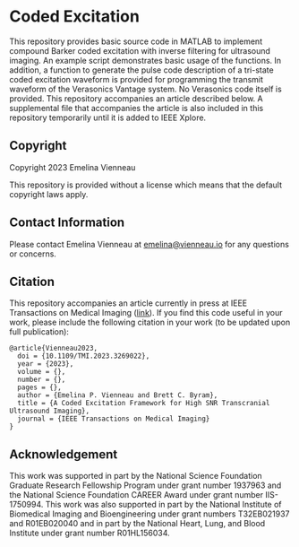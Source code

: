 # Coded Excitation
This repository provides basic source code in MATLAB to implement compound Barker coded excitation with inverse 
filtering for ultrasound imaging. An example script demonstrates basic usage of the functions. In addition, a function 
to generate the pulse code description of a tri-state coded excitation waveform is provided for programming the 
transmit waveform of the Verasonics Vantage system. No Verasonics code itself is provided. This repository accompanies 
an article described below. A supplemental file that accompanies the article is also included in this repository
temporarily until it is added to IEEE Xplore. 

## Copyright 
Copyright 2023 Emelina Vienneau

This repository is provided without a license which means that the default copyright laws apply. 

## Contact Information
Please contact Emelina Vienneau at emelina@vienneau.io for any questions or concerns.

## Citation
This repository accompanies an article currently in press at IEEE Transactions on Medical Imaging 
([link](https://ieeexplore.ieee.org/document/10105935)). If you find this code useful in your work, please include the 
following citation in your work (to be updated upon full publication): 

```
@article{Vienneau2023,
  doi = {10.1109/TMI.2023.3269022},
  year = {2023},
  volume = {},
  number = {},
  pages = {},
  author = {Emelina P. Vienneau and Brett C. Byram},
  title = {A Coded Excitation Framework for High SNR Transcranial Ultrasound Imaging},
  journal = {IEEE Transactions on Medical Imaging}
}
```

## Acknowledgement
This work was supported in part by the National Science Foundation Graduate Research Fellowship Program under 
grant number 1937963 and the National Science Foundation CAREER Award under grant number IIS-1750994. This work was also 
supported in part by the National Institute of Biomedical Imaging and Bioengineering under grant numbers T32EB021937 and 
R01EB020040 and in part by the National Heart, Lung, and Blood Institute under grant number R01HL156034.